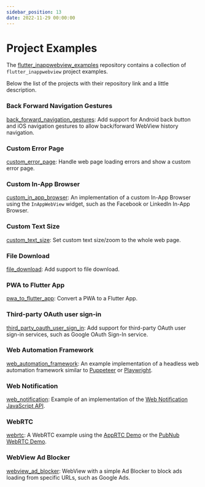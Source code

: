 ```yaml
---
sidebar_position: 13
date: 2022-11-29 00:00:00
---
```


# Project Examples

The [flutter_inappwebview_examples](https://github.com/pichillilorenzo/flutter_inappwebview_examples) repository
contains a collection of `flutter_inappwebview` project examples.

Below the list of the projects with their repository link and a little description.

### Back Forward Navigation Gestures

[back_forward_navigation_gestures](https://github.com/pichillilorenzo/flutter_inappwebview_examples/tree/main/back_forward_navigation_gestures/):
Add support for Android back button and iOS navigation gestures to allow back/forward WebView history navigation.

### Custom Error Page

[custom_error_page](https://github.com/pichillilorenzo/flutter_inappwebview_examples/tree/main/custom_error_page/):
Handle web page loading errors and show a custom error page.

### Custom In-App Browser

[custom_in_app_browser](https://github.com/pichillilorenzo/flutter_inappwebview_examples/tree/main/custom_in_app_browser/):
An implementation of a custom In-App Browser using the `InAppWebView` widget, such as the Facebook or LinkedIn In-App
Browser.

### Custom Text Size

[custom_text_size](https://github.com/pichillilorenzo/flutter_inappwebview_examples/tree/main/custom_text_size/): Set
custom text size/zoom to the whole web page.

### File Download

[file_download](https://github.com/pichillilorenzo/flutter_inappwebview_examples/tree/main/file_download/): Add support
to file download.

### PWA to Flutter App

[pwa_to_flutter_app](https://github.com/pichillilorenzo/flutter_inappwebview_examples/tree/main/pwa_to_flutter_app/):
Convert a PWA to a Flutter App.

### Third-party OAuth user sign-in

[third_party_oauth_user_sign_in](https://github.com/pichillilorenzo/flutter_inappwebview_examples/tree/main/third_party_oauth_user_sign_in/):
Add support for third-party OAuth user sign-in services, such as Google OAuth Sign-In service.

### Web Automation Framework

[web_automation_framework](https://github.com/pichillilorenzo/flutter_inappwebview_examples/tree/main/web_automation_framework/):
An example implementation of a headless web automation framework similar
to [Puppeteer](https://github.com/puppeteer/puppeteer) or [Playwright](https://github.com/microsoft/playwright).

### Web Notification

[web_notification](https://github.com/pichillilorenzo/flutter_inappwebview_examples/tree/main/web_notification/):
Example of an implementation of
the [Web Notification JavaScript API](https://developer.mozilla.org/en-US/docs/Web/API/Notifications_API).

### WebRTC

[webrtc](https://github.com/pichillilorenzo/flutter_inappwebview_examples/tree/main/webrtc/): A WebRTC example using
the [AppRTC Demo](https://apprtc.webrtcserver.cn/) or
the [PubNub WebRTC Demo](https://www.pubnub.com/developers/demos/webrtc/launch/).

### WebView Ad Blocker

[webview_ad_blocker](https://github.com/pichillilorenzo/flutter_inappwebview_examples/tree/main/webview_ad_blocker/):
WebView with a simple Ad Blocker to block ads loading from specific URLs, such as Google Ads.
